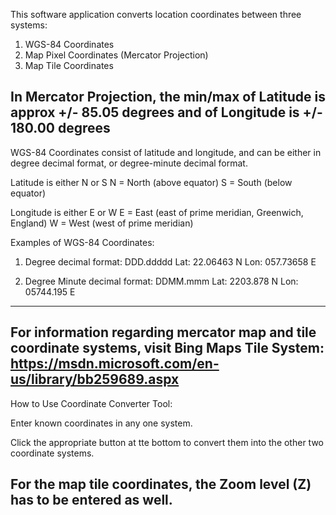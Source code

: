 This software application converts location coordinates 
between three systems:
1. WGS-84 Coordinates
2. Map Pixel Coordinates (Mercator Projection)
3. Map Tile Coordinates

In Mercator Projection, the min/max of
Latitude is approx  +/-  85.05 degrees
and of Longitude is +/- 180.00 degrees
-----------------------------------------------------------
WGS-84 Coordinates consist of latitude and longitude, 
and can be either in degree decimal format, 
or degree-minute decimal format.

Latitude is either N or S
N = North (above equator) 
S = South (below equator)

Longitude is either E or W
E = East (east of prime meridian, Greenwich, England)
W = West (west of prime meridian)

Examples of WGS-84 Coordinates:
1. Degree decimal format:
     DDD.ddddd
Lat:  22.06463 N
Lon: 057.73658 E

2. Degree Minute decimal format:
      DDMM.mmm
Lat:  2203.878 N
Lon: 05744.195 E
-----------------------------------------------------------
For information regarding mercator map and tile
coordinate systems, visit Bing Maps Tile System:
https://msdn.microsoft.com/en-us/library/bb259689.aspx
-----------------------------------------------------------
How to Use Coordinate Converter Tool:

Enter known coordinates in any one system.

Click the appropriate button at tte bottom to convert
them into the other two coordinate systems.

For the map tile coordinates, the Zoom level (Z) has to
be entered as well.
-----------------------------------------------------------